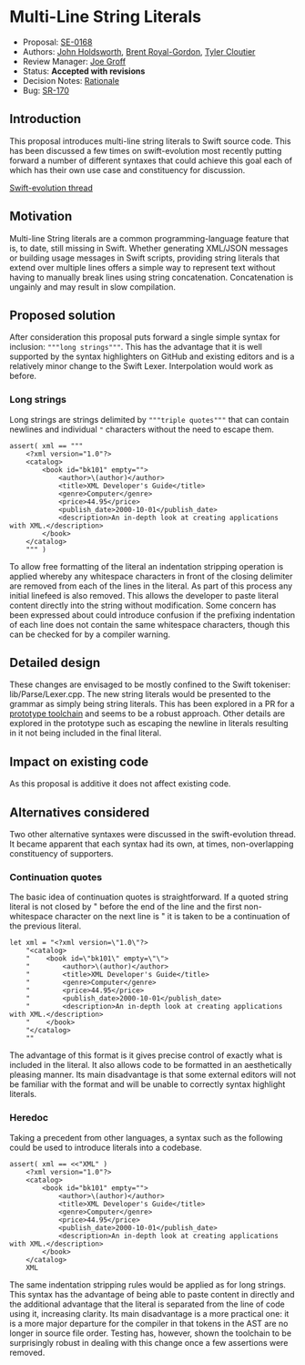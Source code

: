 # Multi-Line String Literals

* Proposal: [SE-0168](0168-multi-line-string-literals.md)
* Authors: [John Holdsworth](https://github.com/johnno1962), [Brent Royal-Gordon](https://github.com/brentdax), [Tyler Cloutier](https://github.com/TheArtOfEngineering)
* Review Manager: [Joe Groff](https://github.com/jckarter)
* Status: **Accepted with revisions**
* Decision Notes: [Rationale](https://lists.swift.org/pipermail/swift-evolution/Week-of-Mon-20170417/035923.html)
* Bug: [SR-170](https://bugs.swift.org/browse/SR-170)

## Introduction

This proposal introduces multi-line string literals to Swift source code.
This has been discussed a few times on swift-evolution most recently
putting forward a number of different syntaxes that could achieve this goal
each of which has their own use case and constituency for discussion.

[Swift-evolution thread](https://lists.swift.org/pipermail/swift-evolution/Week-of-Mon-20151207/001565.html)

## Motivation

Multi-line String literals are a common programming-language feature that is, to date, still missing in
Swift. Whether generating XML/JSON messages or building usage messages in Swift scripts, providing string
literals that extend over multiple lines offers a simple way to represent text without having to manually
break lines using string concatenation. Concatenation is ungainly and may result in slow compilation.

## Proposed solution

After consideration this proposal puts forward a single simple syntax for inclusion: `"""long strings"""`.
This has the advantage that it is well supported by the syntax highlighters on GitHub and existing editors
and is a relatively minor change to the Swift Lexer. Interpolation would work as before.

### Long strings

Long strings are strings delimited by `"""triple quotes"""` that can contain newlines and individual `"`
characters without the need to escape them.

    assert( xml == """
        <?xml version="1.0"?>
        <catalog>
            <book id="bk101" empty="">
                <author>\(author)</author>
                <title>XML Developer's Guide</title>
                <genre>Computer</genre>
                <price>44.95</price>
                <publish_date>2000-10-01</publish_date>
                <description>An in-depth look at creating applications with XML.</description>
            </book>
        </catalog>
        """ )

To allow free formatting of the literal an indentation stripping operation is applied whereby
any whitespace characters in front of the closing delimiter are removed from each of the lines 
in the literal. As part of this process any initial linefeed is also removed. This allows the
developer to paste literal content directly into the string without modification. Some concern
has been expressed about could introduce confusion if the prefixing indentation of each line does
not contain the same whitespace characters, though this can be checked for by a compiler warning.

## Detailed design

These changes are envisaged to be mostly confined to the Swift tokeniser: lib/Parse/Lexer.cpp.
The new string literals would be presented to the grammar as simply being string literals.
This has been explored in a PR for a [prototype toolchain](https://github.com/apple/swift/pull/2275)
and seems to be a robust approach. Other details are explored in the prototype such as
escaping the newline in literals resulting in it not being included in the final literal.

## Impact on existing code

As this proposal is additive it does not affect existing code.

## Alternatives considered

Two other alternative syntaxes were discussed in the swift-evolution thread.
It became apparent that each syntax had its own, at times, non-overlapping
constituency of supporters.

### Continuation quotes

The basic idea of continuation quotes is straightforward. If a quoted string literal is not closed by "
before the end of the line and the first non-whitespace character on the next line is " it is taken to
be a continuation of the previous literal.

    let xml = "<?xml version=\"1.0\"?>
        "<catalog>
        "    <book id=\"bk101\" empty=\"\">
        "        <author>\(author)</author>
        "        <title>XML Developer's Guide</title>
        "        <genre>Computer</genre>
        "        <price>44.95</price>
        "        <publish_date>2000-10-01</publish_date>
        "        <description>An in-depth look at creating applications with XML.</description>
        "    </book>
        "</catalog>
        ""

The advantage of this format is it gives precise control of exactly what is included in the literal. It also
allows code to be formatted in an aesthetically pleasing manner. Its main disadvantage is that some external 
editors will not be familiar with the format and will be unable to correctly syntax highlight literals.

### Heredoc

Taking a precedent from other languages, a syntax such as the following could be used to introduce
literals into a codebase. 

    assert( xml == <<"XML" )
        <?xml version="1.0"?>
        <catalog>
            <book id="bk101" empty="">
                <author>\(author)</author>
                <title>XML Developer's Guide</title>
                <genre>Computer</genre>
                <price>44.95</price>
                <publish_date>2000-10-01</publish_date>
                <description>An in-depth look at creating applications with XML.</description>
            </book>
        </catalog>
        XML

The same indentation stripping rules would be applied as for long strings. This syntax has the 
advantage of being able to paste content in directly and the additional advantage that the
literal is separated from the line of code using it, increasing clarity. Its main disadvantage
is a more practical one: it is a more major departure for the compiler in that tokens
in the AST are no longer in source file order. Testing has, however, shown the toolchain
to be surprisingly robust in dealing with this change once a few assertions were removed.

